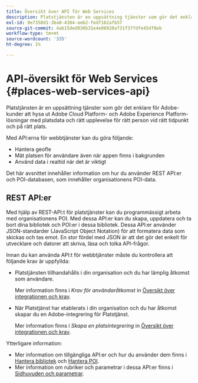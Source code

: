 ```yaml
---
title: Översikt över API för Web Services
description: Platstjänsten är en uppsättning tjänster som gör det enklare för Adobe-kunder att hysa ut Adobe Experience Cloud- och Adobe Experience Platform-lösningar med platsdata och rätt upplevelse för rätt person vid rätt tidpunkt och på rätt plats.
exl-id: 9e7358d1-3ba0-4304-aeb2-fed7162afb57
source-git-commit: 4ab15ded930b31e4e06920af31f37fdfe45df8eb
workflow-type: tm+mt
source-wordcount: '335'
ht-degree: 1%

---
```


# API-översikt för Web Services {#places-web-services-api}

Platstjänsten är en uppsättning tjänster som gör det enklare för Adobe-kunder att hysa ut Adobe Cloud Platform- och Adobe Experience Platform-lösningar med platsdata och rätt upplevelse för rätt person vid rätt tidpunkt och på rätt plats.

Med API:erna för webbtjänster kan du göra följande:

* Hantera geofle
* Mät platsen för användare även när appen finns i bakgrunden
* Använd data i realtid när det är viktigt

Det här avsnittet innehåller information om hur du använder REST API:er och POI-databasen, som innehåller organisationens POI-data.

## REST API:er 

Med hjälp av REST-API:t för platstjänster kan du programmässigt arbeta med organisationens POI. Med dessa API:er kan du skapa, uppdatera och ta bort dina bibliotek och POI:er i dessa bibliotek. Dessa API:er använder JSON-standarder (JavaScript Object Notation) för att formatera data som skickas och tas emot. En stor fördel med JSON är att det gör det enkelt för utvecklare och datorer att skriva, läsa och tolka API-frågor.

Innan du kan använda API:t för webbtjänster måste du kontrollera att följande krav är uppfyllda:

* Platstjänsten tillhandahålls i din organisation och du har lämplig åtkomst som användare.

   Mer information finns i *Krav för användaråtkomst* in [Översikt över integrationen och krav](/help/web-service-api/adobe-i-o-integration.md).

* När Platstjänst har etablerats i din organisation och du har åtkomst skapar du en Adobe-integrering för Platstjänst.

   Mer information finns i *Skapa en platsintegrering* in [Översikt över integrationen och krav](/help/web-service-api/adobe-i-o-integration.md).

Ytterligare information:

* Mer information om tillgängliga API:er och hur du använder dem finns i [Hantera bibliotek](/help/web-service-api/api-usage/manage-libraries/manage-libraries.md) och [Hantera POI](/help/web-service-api/api-usage/manage-pois/manage-pois.md).
* Mer information om rubriker och parametrar i dessa API:er finns i [Sidhuvuden och parametrar](/help/web-service-api/api-usage/headers-and-parameters.md).
